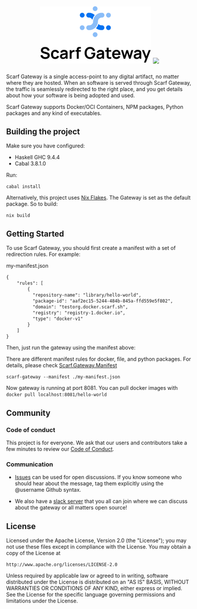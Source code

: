<h1 align="center">
  <img src="/assets/gateway.svg" width="300" />
  <img referrerpolicy="no-referrer-when-downgrade" src="https://static.scarf.sh/a.png?x-pxid=55057c42-7e5c-4f06-b3c5-8745e7e0a06f" />
</h1>

Scarf Gateway is a single access-point to any digital artifact, no matter where they are hosted. When an software is served through Scarf Gateway, the traffic is seamlessly redirected to the right place, and you get details about how your software is being adopted and used.

Scarf Gateway supports Docker/OCI Containers, NPM packages, Python packages and any kind of executables.

## Building the project

Make sure you have configured:
  - Haskell GHC 9.4.4
  - Cabal 3.8.1.0

Run:

```
cabal install
```

Alternatively, this project uses [Nix Flakes](https://nixos.wiki/wiki/Flakes). The Gateway is set as the default package. So to build:

```
nix build
```

## Getting Started

To use Scarf Gateway, you should first create a manifest with a set of redirection rules. For example:

my-manifest.json
```
{
    "rules": [
        {
          "repository-name": "library/hello-world",
          "package-id": "aaf2ec15-5244-484b-845a-ffd559e5f802",
          "domain": "testorg.docker.scarf.sh",
          "registry": "registry-1.docker.io",
          "type": "docker-v1"
        }
    ]
}
```

Then, just run the gateway using the manifest above:

There are different manifest rules for docker, file, and python packages. For details, please check [Scarf.Gateway.Manifest](/src/Scarf/Gateway/Manifest.hs)

```
scarf-gateway --manifest ./my-manifest.json
```

Now gateway is running at port 8081. You can pull docker images with `docker pull localhost:8081/hello-world`

## Community

### Code of conduct

This project is for everyone. We ask that our users and contributors take a few minutes to review our [Code of Conduct](https://github.com/scarf-sh/code-of-conduct).

### Communication

* [Issues](https://github.com/scarf-sh/gateway/issues) can be used for open discussions. If you know someone who should hear about the message, tag them explicitly using the @username Github syntax.

* We also have a [slack server](https://join.slack.com/t/scarf-community/shared_invite/zt-1q9vpx13r-H9fy07psWSwM4SGF~vEsJA) that you all can join where we can discuss about the gateway or all matters open source!

## License

Licensed under the Apache License, Version 2.0 (the "License"); you may not use these files except in compliance with the License. You may obtain a copy of the License at

```
http://www.apache.org/licenses/LICENSE-2.0
```

Unless required by applicable law or agreed to in writing, software distributed under the License is distributed on an "AS IS" BASIS, WITHOUT WARRANTIES OR CONDITIONS OF ANY KIND, either express or implied. See the License for the specific language governing permissions and limitations under the License.

